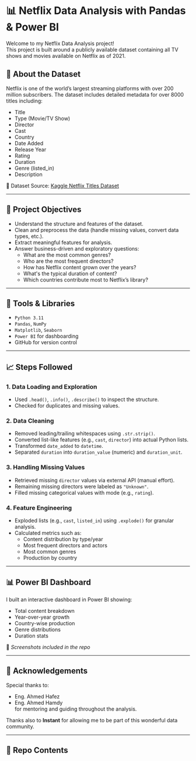 # 📊 Netflix Data Analysis with Pandas & Power BI

Welcome to my Netflix Data Analysis project!  
This project is built around a publicly available dataset containing all TV shows and movies available on Netflix as of 2021.

## 📁 About the Dataset
Netflix is one of the world’s largest streaming platforms with over 200 million subscribers. The dataset includes detailed metadata for over 8000 titles including:
- Title
- Type (Movie/TV Show)
- Director
- Cast
- Country
- Date Added
- Release Year
- Rating
- Duration
- Genre (listed_in)
- Description

📌 Dataset Source: [Kaggle Netflix Titles Dataset](https://www.kaggle.com/datasets/shivamb/netflix-shows)

---

## 🧠 Project Objectives
- Understand the structure and features of the dataset.
- Clean and preprocess the data (handle missing values, convert data types, etc.).
- Extract meaningful features for analysis.
- Answer business-driven and exploratory questions:
  - What are the most common genres?
  - Who are the most frequent directors?
  - How has Netflix content grown over the years?
  - What's the typical duration of content?
  - Which countries contribute most to Netflix’s library?

---

## 🔧 Tools & Libraries
- `Python 3.11`
- `Pandas`, `NumPy`
- `Matplotlib`, `Seaborn`
- `Power BI` for dashboarding
- GitHub for version control

---

## 📈 Steps Followed

### 1. Data Loading and Exploration
- Used `.head()`, `.info()`, `.describe()` to inspect the structure.
- Checked for duplicates and missing values.

### 2. Data Cleaning
- Removed leading/trailing whitespaces using `.str.strip()`.
- Converted list-like features (e.g., `cast`, `director`) into actual Python lists.
- Transformed `date_added` to `datetime`.
- Separated `duration` into `duration_value` (numeric) and `duration_unit`.

### 3. Handling Missing Values
- Retrieved missing `director` values via external API (manual effort).
- Remaining missing directors were labeled as `"Unknown"`.
- Filled missing categorical values with mode (e.g., `rating`).

### 4. Feature Engineering
- Exploded lists (e.g., `cast`, `listed_in`) using `.explode()` for granular analysis.
- Calculated metrics such as:
  - Content distribution by type/year
  - Most frequent directors and actors
  - Most common genres
  - Production by country

---

## 📊 Power BI Dashboard
I built an interactive dashboard in Power BI showing:
- Total content breakdown
- Year-over-year growth
- Country-wise production
- Genre distributions
- Duration stats

📸 *Screenshots included in the repo*

---

## 🤝 Acknowledgements
Special thanks to:
- Eng. Ahmed Hafez  
- Eng. Ahmed Hamdy  
for mentoring and guiding throughout the analysis.

Thanks also to **Instant** for allowing me to be part of this wonderful data community.

---

## 📎 Repo Contents
